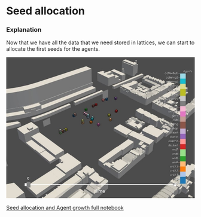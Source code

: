 # Seed allocation

### Explanation 

Now that we have all the data that we need stored in lattices, we can start to allocate the first seeds for the agents.

![Title](../../../img/seed_allocation.jpg)


[Seed allocation and Agent growth full notebook](/spatial_computing_project_template/index/scripts/corridors/)